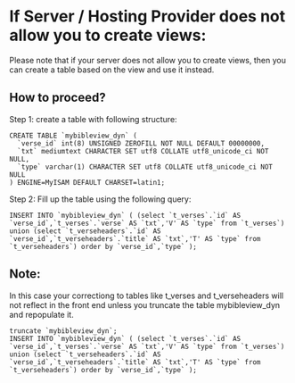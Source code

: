 # If Server / Hosting Provider does not allow you to create views:

Please note that if your server does not allow you to create views, then you can create a table based on the view and use it instead.

## How to proceed?

Step 1: create a table with following structure:

```MySQL
CREATE TABLE `mybibleview_dyn` (
  `verse_id` int(8) UNSIGNED ZEROFILL NOT NULL DEFAULT 00000000,
  `txt` mediumtext CHARACTER SET utf8 COLLATE utf8_unicode_ci NOT NULL,
  `type` varchar(1) CHARACTER SET utf8 COLLATE utf8_unicode_ci NOT NULL
) ENGINE=MyISAM DEFAULT CHARSET=latin1;
```

Step 2: Fill up the table using the following query:

```MySQL
INSERT INTO `mybibleview_dyn` ( (select `t_verses`.`id` AS `verse_id`,`t_verses`.`verse` AS `txt`,'V' AS `type` from `t_verses`) union (select `t_verseheaders`.`id` AS `verse_id`,`t_verseheaders`.`title` AS `txt`,'T' AS `type` from `t_verseheaders`) order by `verse_id`,`type` );
```

## Note:

In this case your correctiong to tables like t_verses and t_verseheaders will not reflect in the front end unless you truncate the table mybibleview_dyn and repopulate it.

```MySQL
truncate `mybibleview_dyn`;
INSERT INTO `mybibleview_dyn` ( (select `t_verses`.`id` AS `verse_id`,`t_verses`.`verse` AS `txt`,'V' AS `type` from `t_verses`) union (select `t_verseheaders`.`id` AS `verse_id`,`t_verseheaders`.`title` AS `txt`,'T' AS `type` from `t_verseheaders`) order by `verse_id`,`type` );
```

